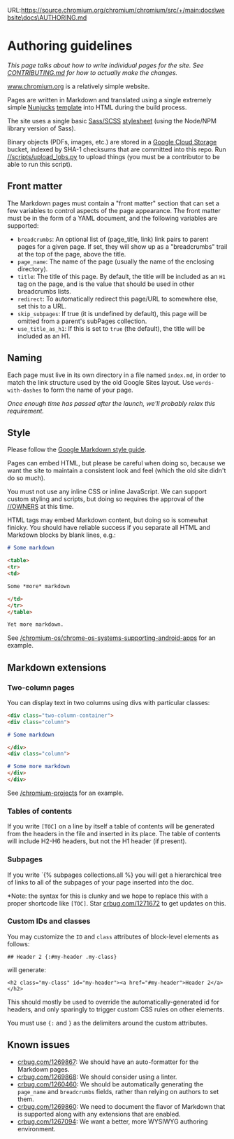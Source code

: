 URL:https://source.chromium.org/chromium/chromium/src/+/main:docs\website\docs\AUTHORING.md
# Authoring guidelines

*This page talks about how to write individual pages for the site. See
[CONTRIBUTING.md](CONTRIBUTING.md) for how to actually make the changes.*

www.chromium.org is a relatively simple website.

Pages are written in Markdown and translated using a single extremely simple
[Nunjucks](https://mozilla.github.io/nunjucks/)
[template](site/_includes/page.html) into HTML during the build process.

The site uses a single basic [Sass/SCSS](sass-lang.com)
[stylesheet](site/_stylesheets/default.scss)
(using the Node/NPM library version of Sass).

Binary objects (PDFs, images, etc.) are stored in a
[Google Cloud Storage](cloud.google.com/storage) bucket, indexed by
SHA-1 checksums that are committed into this repo. Run
[//scripts/upload_lobs.py](../scripts/upload_lobs.py) to upload things
(you must be a contributor to be able to run this script).

## Front matter

The Markdown pages must contain a "front matter" section that can set a few
variables to control aspects of the page appearance. The front matter
must be in the form of a YAML document, and the following variables are
supported:

*   `breadcrumbs`: An optional list of (page_title, link) link pairs to
    parent pages for a given page. If set, they will show up as a
    "breadcrumbs" trail at the top of the page, above the title.
*   `page_name`: The name of the page (usually the name of the enclosing
    directory).
*   `title`: The title of this page. By default, the title will
    be included as an `H1` tag on the page, and is the value that should
    be used in other breadcrumbs lists.
*   `redirect`: To automatically redirect this page/URL to somewhere else,
    set this to a URL.
*   `skip_subpages`: If true (it is undefined by default), this page will be
    omitted from a parent's subPages collection.
*   `use_title_as_h1`: If this is set to `true` (the default), the title
    will be included as an H1.

## Naming

Each page must live in its own directory in a file named `index.md`, in
order to match the link structure used by the old Google Sites layout.
Use `words-with-dashes` to form the name of your page.

*Once enough time has passed after the launch, we'll probably relax this
requirement.*

## Style

Please follow the
[Google Markdown style guide](https://github.com/google/styleguide/blob/gh-pages/docguide/style.md).

Pages can embed HTML, but please be careful when doing
so, because we want the site to maintain a consistent look and feel
(which the old site didn't do so much).

You must not use any inline CSS or inline JavaScript. We can support
custom styling and scripts, but doing so requires the approval of the
[//OWNERS](../OWNERS) at this time.

HTML tags may embed Markdown content, but doing so is somewhat finicky.
You should have reliable success if you separate all HTML and Markdown
blocks by blank lines, e.g.:

```md
# Some markdown

<table>
<tr>
<td>

Some *more* markdown

</td>
</tr>
</table>

Yet more markdown.
```

See [/chromium-os/chrome-os-systems-supporting-android-apps](https://new.chromium.org/chromium-os/chrome-os-systems-supporting-android-apps)
for an example.

## Markdown extensions

### Two-column pages

You can display text in two columns using divs with particular classes:

```md
<div class="two-column-container">
<div class="column">

# Some markdown

</div>
<div class="column">

# Some more markdown
</div>
</div>
```

See [/chromium-projects](https://new.chromium.org/chromium-projects)
for an example.

### Tables of contents

If you write `[TOC]` on a line by itself a table of contents will be
generated from the headers in the file and inserted in its place.
The table of contents will include H2-H6 headers, but not the
H1 header (if present).

### Subpages

If you write `{% subpages collections.all %} you will get a hierarchical
tree of links to all of the subpages of your page inserted into the doc.

*Note: the syntax for this is clunky and we hope to replace this with a
proper shortcode like `[TOC]`. Star [crbug.com/1271672](https://crbug.com/1271672)
to get updates on this.

### Custom IDs and classes

You may customize the `ID` and `class` attributes of block-level elements
as follows:

```
## Header 2 {:#my-header .my-class}
```

will generate:

```
<h2 class="my-class" id="my-header"><a href="#my-header">Header 2</a></h2>
```

This should mostly be used to override the automatically-generated id
for headers, and only sparingly to trigger custom CSS rules on other
elements.

You must use `{:` and `}` as the delimiters around the custom attributes.

## Known issues

*   [crbug.com/1269867](https://crbug.com/1269867): We should have an auto-formatter
    for the Markdown pages.
*   [crbug.com/1269868](https://crbug.com/1269868): We should consider using a linter.
*   [crbug.com/1260460](https://crbug.com/1260460): We should be automatically
    generating the `page_name` and `breadcrumbs` fields, rather than relying
    on authors to set them.
*   [crbug.com/1269860](https://crbug.com/1269860): We need to document the flavor
    of Markdown that is supported along with any extensions that are enabled.
*   [crbug.com/1267094](https://crbug.com/1267094): We want a better, more WYSIWYG
    authoring environment.
